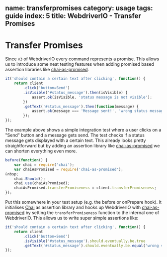 name: transferpromises
category: usage
tags: guide
index: 5
title: WebdriverIO - Transfer Promises
---

Transfer Promises
=================

Since `v3` of WebdriverIO every command represents a promise. This allows us to introduce some neat
testing features when adding promised based assertion libraries like [chai-as-promised](https://github.com/domenic/chai-as-promised/).

```js
it('should contain a certain text after clicking', function() {
    return client
        .click('button=Send')
        .isVisible('#status_message').then(isVisible) {
            assert.ok(isVisible, 'status message is not visible');
        })
        .getText('#status_message').then(function(message) {
            assert.ok(message === 'Message sent!', 'wrong status message');
        });
});
```

The example above shows a simple integration test where a user clicks on a "Send" button and a message
gets send. The test checks if a status message gets displayed with a certain text. This already looks
pretty straightforward but by adding an assertion library like [chai-as-promised](https://github.com/domenic/chai-as-promised/)
we can shorten everything even more.

```js
before(function() {
    var chai = require('chai');
    var chaiAsPromised = require('chai-as-promised');
&nbsp;
    chai.Should();
    chai.use(chaiAsPromised);
    chaiAsPromised.transferPromiseness = client.transferPromiseness;
});
```

Put this somewhere in your test setup (e.g. the before or onPrepare hook). It initialises [Chai](http://chaijs.com/)
as assertion library and hooks up WebdriverIO with [chai-as-promised](https://github.com/domenic/chai-as-promised/)
by setting the `transferPromiseness` function to the internal one of WebdriverIO. This allows us to write
super simple assertions like:

```js
it('should contain a certain text after clicking', function() {
    return client
        .click('button=Send')
        .isVisible('#status_message').should.eventually.be.true
        .getText('#status_message').should.eventually.be.equal('wrong status message');
});
```